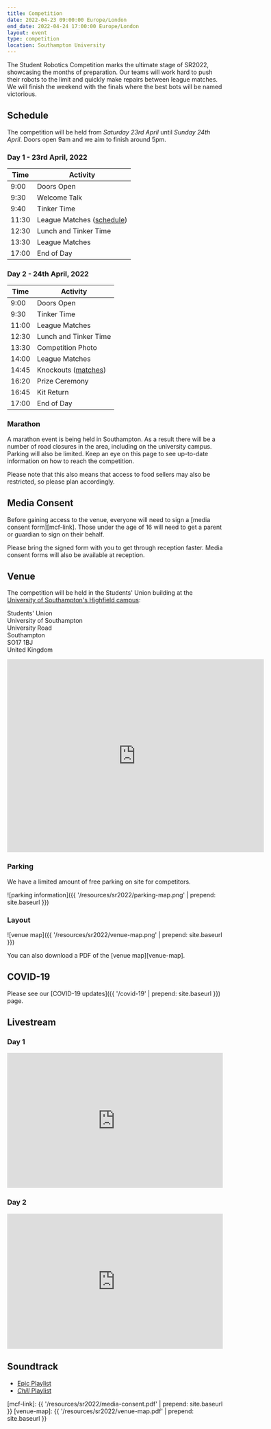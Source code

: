 ```yaml
---
title: Competition
date: 2022-04-23 09:00:00 Europe/London
end_date: 2022-04-24 17:00:00 Europe/London
layout: event
type: competition
location: Southampton University
---
```


The Student Robotics Competition marks the ultimate stage of SR2022, showcasing the months of preparation. Our teams will work hard to push their robots to the limit and quickly make repairs between league matches. We will finish the weekend with the finals where the best bots will be named victorious.

## Schedule

The competition will be held from *Saturday 23rd April* until *Sunday 24th April*. Doors open 9am and we aim to finish around 5pm.

### Day 1 - 23rd April, 2022

Time | Activity
--- | ---
9:00 | Doors Open
9:30 | Welcome Talk
9:40 | Tinker Time
11:30 | League Matches ([schedule][league-schedule])
12:30 | Lunch and Tinker Time
13:30 | League Matches
17:00 | End of Day

### Day 2 - 24th April, 2022

Time | Activity
--- | ---
9:00 | Doors Open
9:30 | Tinker Time
11:00 | League Matches
12:30 | Lunch and Tinker Time
13:30 | Competition Photo
14:00 | League Matches
14:45 | Knockouts ([matches][knockouts-schedule])
16:20 | Prize Ceremony
16:45 | Kit Return
17:00 | End of Day

### Marathon

A marathon event is being held in Southampton. As a result there will be a number of road closures in the area, including on the university campus. Parking will also be limited. Keep an eye on this page to see up-to-date information on how to reach the competition.

Please note that this also means that access to food sellers may also be restricted, so please plan accordingly.

## Media Consent

Before gaining access to the venue, everyone will need to sign a [media consent form][mcf-link]. Those under the age of 16 will need to get a parent or guardian to sign on their behalf.

Please bring the signed form with you to get through reception faster. Media consent forms will also be available at reception.

## Venue

The competition will be held in the Students' Union building at the [University of Southampton's Highfield campus][soton-campus-directions]:

Students' Union<br>
University of Southampton<br>
University Road<br>
Southampton<br>
SO17 1BJ<br>
United Kingdom<br>

<iframe title="Map highlighting the location of the venue" src="https://www.google.com/maps/embed?pb=!1m18!1m12!1m3!1d2514.4224296392836!2d-1.399433684090786!3d50.934400360256014!2m3!1f0!2f0!3f0!3m2!1i1024!2i768!4f13.1!3m3!1m2!1s0x487473f7089148ab%3A0xaeeea75e9ec72c88!2sUniversity+of+Southampton+Students&#39;+Union+(SUSU)!5e0!3m2!1sen!2suk!4v1551272133022" width="600" height="450" frameborder="0" style="border:0" allowfullscreen></iframe>

### Parking

We have a limited amount of free parking on site for competitors.

![parking information]({{ '/resources/sr2022/parking-map.png' | prepend: site.baseurl }})

### Layout

![venue map]({{ '/resources/sr2022/venue-map.png' | prepend: site.baseurl }})

You can also download a PDF of the [venue map][venue-map].

## COVID-19

Please see our [COVID-19 updates]({{ '/covid-19' | prepend: site.baseurl }}) page.

## Livestream

### Day 1

<iframe
  title="SR2022 Competition Day 1"
  width="100%"
  height="315"
  src="https://www.youtube.com/embed/7HNG2bqwXlo"
  frameborder="0"
  allow="accelerometer; autoplay; encrypted-media; gyroscope; picture-in-picture"
  allowfullscreen
></iframe>

### Day 2

<iframe
  title="SR2022 Competition Day 2"
  width="100%"
  height="315"
  src="https://www.youtube.com/embed/M3stcLPbHOU"
  frameborder="0"
  allow="accelerometer; autoplay; encrypted-media; gyroscope; picture-in-picture"
  allowfullscreen
></iframe>

## Soundtrack

- [Epic Playlist](https://open.spotify.com/playlist/5c4B31MOxg1PBnQLx2AJ3W?si=6a17b7e5cf064afc)
- [_Chill_ Playlist](https://open.spotify.com/playlist/27M4u1Jbt8WQfBYigMTWhX?si=fe8fd7f88d3f4ecd)


[league-schedule]: https://studentrobotics.org/comp/schedule
[knockouts-schedule]: https://studentrobotics.org/comp/knockout
[teams-contact]: mailto:teams@studentrobotics.org
[soton-campus-directions]: http://www.southampton.ac.uk/about/visit/getting-to-our-campuses.page
[mcf-link]: {{ '/resources/sr2022/media-consent.pdf' | prepend: site.baseurl }}
[venue-map]: {{ '/resources/sr2022/venue-map.pdf' | prepend: site.baseurl }}
